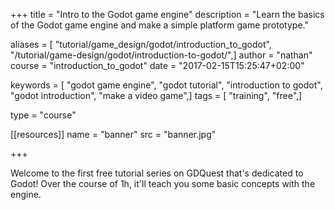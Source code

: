 +++
title = "Intro to the Godot game engine"
description = "Learn the basics of the Godot game engine and make a simple platform game prototype."

aliases = [ "tutorial/game_design/godot/introduction_to_godot", "/tutorial/game-design/godot/introduction-to-godot/",]
author = "nathan"
course = "introduction_to_godot"
date = "2017-02-15T15:25:47+02:00"

keywords = [ "godot game engine", "godot tutorial", "introduction to godot", "godot introduction", "make a video game",]
tags = [ "training", "free",]

type = "course"

[[resources]]
name = "banner"
src = "banner.jpg"

+++

Welcome to the first free tutorial series on GDQuest that's dedicated to Godot! Over the course of 1h, it'll teach you some basic concepts with the engine.
